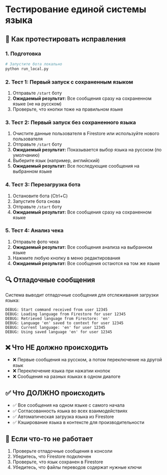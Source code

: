 # Тестирование единой системы языка

## 🧪 Как протестировать исправления

### 1. Подготовка
```bash
# Запустите бота локально
python run_local.py
```

### 2. Тест 1: Первый запуск с сохраненным языком
1. Отправьте `/start` боту
2. **Ожидаемый результат:** Все сообщения сразу на сохраненном языке (не на русском)
3. Проверьте, что кнопки тоже на правильном языке

### 3. Тест 2: Первый запуск без сохраненного языка
1. Очистите данные пользователя в Firestore или используйте нового пользователя
2. Отправьте `/start` боту
3. **Ожидаемый результат:** Показывается выбор языка на русском (по умолчанию)
4. Выберите язык (например, английский)
5. **Ожидаемый результат:** Все последующие сообщения на выбранном языке

### 4. Тест 3: Перезагрузка бота
1. Остановите бота (Ctrl+C)
2. Запустите бота снова
3. Отправьте `/start` боту
4. **Ожидаемый результат:** Все сообщения сразу на сохраненном языке

### 5. Тест 4: Анализ чека
1. Отправьте фото чека
2. **Ожидаемый результат:** Все сообщения анализа на выбранном языке
3. Нажмите любую кнопку в меню редактирования
4. **Ожидаемый результат:** Все сообщения остаются на том же языке

## 🔍 Отладочные сообщения

Система выводит отладочные сообщения для отслеживания загрузки языка:

```
DEBUG: Start command received from user 12345
DEBUG: Loading language from Firestore for user 12345
DEBUG: Retrieved language from Firestore: 'en'
DEBUG: Language 'en' saved to context for user 12345
DEBUG: Current language: 'en' for user 12345
DEBUG: Using saved language 'en' for user 12345
```

## ❌ Что НЕ должно происходить

- ❌ Первые сообщения на русском, а потом переключение на другой язык
- ❌ Переключение языка при нажатии кнопок
- ❌ Сообщения на разных языках в одном диалоге

## ✅ Что ДОЛЖНО происходить

- ✅ Все сообщения на одном языке с самого начала
- ✅ Согласованность языка во всех взаимодействиях
- ✅ Автоматическая загрузка языка из Firestore
- ✅ Кэширование языка в контексте для производительности

## 🐛 Если что-то не работает

1. Проверьте отладочные сообщения в консоли
2. Убедитесь, что Firestore подключен
3. Проверьте, что язык сохранен в Firestore
4. Убедитесь, что файлы переводов содержат нужные ключи
